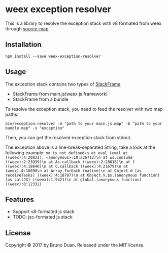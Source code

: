 # weex exception resolver

This is a library to resolve the exception stack with v8 formated from weex through [source-map](https://github.com/mozilla/source-map).

## Installation

```
npm install --save weex-exception-resolver
```

## Usage

The exception stack contains two types of [StackFrame](https://www.npmjs.com/package/stack-frame)
- StackFrame from main.js(weex js framework)
- StackFrame from a bundle

To resolve the exception stack, you need to feed the resolver with two map paths:

```shell
bin/exception-resolver -m "path to your main.js.map" -b "path to your bundle.map" -s "exception"
```

Then, you can get the resolved exception stack from stdout.

The exception above is a line-break-separated String, take a look at the following example:
`mo is not defined\n at eval (eval at _ ((weex):4:20831), <anonymous>:10:226712)\n at ws.consume ((weex):2:23939)\n at As.callback ((weex):2:28618)\n at f ((weex):4:18640)\n at C.callback ((weex):4:21679)\n at (weex):4:18890\n at Array.forEach (native)\n at Object.d [as receiveTasks] ((weex):4:18787)\n at Object.V.$s.(anonymous function) [as callJS] ((weex):1:9421)\n at global.(anonymous function) ((weex):8:12332)`

## Features

- Support v8-formated js stack
- TODO: jsc-formated js stack

## License

Copyright &copy; 2017 by Bruno Duan. Released under the MIT license.
